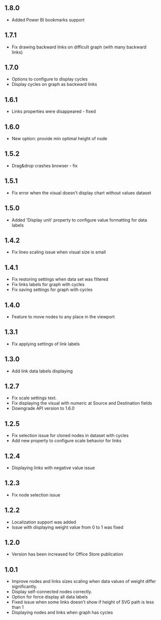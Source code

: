 ## 1.8.0

* Added Power BI bookmarks support

## 1.7.1

* Fix drawing backward links on difficult graph (with many backward links)

## 1.7.0

* Options to configure to display cycles
* Display cycles on graph as backward links

## 1.6.1

* Links properties were disappeared - fixed

## 1.6.0

* New option: provide min optimal height of node

## 1.5.2

* Drag&drop crashes browser - fix 

## 1.5.1

* Fix error when the visual doesn't display chart without values dataset

## 1.5.0

* Added 'Display unit' property to configure value formatting for data labels

## 1.4.2

* Fix lines scaling issue when visual size is small

## 1.4.1

* Fix restoring settings when data set was filtered
* Fix links labels for graph with cycles 
* Fix saving settings for graph with cycles

## 1.4.0

* Feature to move nodes to any place in the viewport

## 1.3.1

* Fix applying settings of link labels

## 1.3.0

* Add link data labels displaying

## 1.2.7

* Fix scale settings text.
* Fix displaying the visual with numeric at Source and Destination fields
* Downgrade API version to 1.6.0

## 1.2.5

* Fix selection issue for cloned nodes in dataset with cycles
* Add new property to configure scale behavior for links

## 1.2.4

* Displaying links with negative value issue

## 1.2.3

* Fix node selection issue

## 1.2.2

* Localization support was added
* Issue with displaying weight value from 0 to 1 was fixed

## 1.2.0

* Version has been increased for Office Store publication

## 1.0.1

* Improve nodes and links sizes scaling when data values of weight differ significantly.
* Display self-connected nodes correctly.
* Option for force display all data labels
* Fixed issue when some links doesn't show if height of SVG path is less than 1
* Displaying nodes and links when graph has cycles